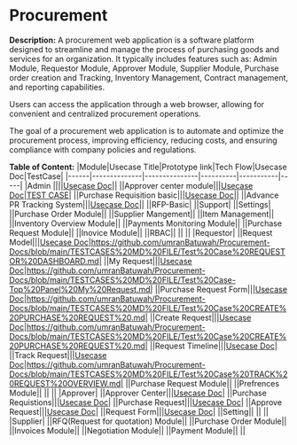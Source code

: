 # Procurement
**Description:** A procurement web application is a software platform designed to streamline and manage the process of purchasing goods and services for an organization. It typically includes features such as: Admin Module, Requestor Module, Approver Module, Supplier Module, Purchase order creation and Tracking, Inventory Management, Contract management, and reporting capabilities. 

Users can access the application through a web browser, allowing for convenient and centralized procurement operations. 

The goal of a procurement web application is to automate and optimize the procurement process, improving efficiency, reducing costs, and ensuring compliance with company policies and regulations. 

**Table of Content:** 
|Module|Usecase Title|Prototype link|Tech Flow|Usecase Doc|TestCase|
|------|--------------|---------------|----------|-----------|-----|
|Admin ||||[Usecase Doc](https://github.com/umranBatuwah/Procurement-Docs/blob/main/use%20cases/DASHBOARD-ADMIN.md)||
||Approver center module|||[Usecase Doc](https://github.com/umranBatuwah/Procurement-Docs/blob/main/use%20cases/DASHBOARD-APPROVER.md)|[TEST CASE](https://github.com/umranBatuwah/Procurement-Docs/blob/main/TESTCASES%20MD%20FILE/Test%20Case%20ADMIN%20dashboard.md)|
||Purchase Requisition basic|||[Usecase Doc](https://github.com/umranBatuwah/Procurement-Docs/blob/main/use%20cases/Purchase%20Request%20USE%20CASE.md)||
||Advance PR Tracking System|||[Usecase Doc](https://github.com/umranBatuwah/Procurement-Docs/blob/main/use%20cases/Track%20Purchase%20Request-ADMIN.md)||
||RFP-Basic|
||Support|
||Settings|
||Purchase Order Module||
||Supplier Mangement||
||Item Management||
||Inventory Overview Module||
||Payments Monitoring Module||
||Purchase Request Module||
||Inovice Module||
||RBAC||
||
||
|Requestor|
||Request Model|||[Usecase Doc](https://github.com/umranBatuwah/Procurement-Docs/blob/main/use%20cases/DASHBOARD-REQUESTOR.md)|https://github.com/umranBatuwah/Procurement-Docs/blob/main/TESTCASES%20MD%20FILE/Test%20Case%20REQUESTOR%20DASHBOARD.md|
||My Request|||[Usecase Doc](https://github.com/umranBatuwah/Procurement-Docs/blob/main/use%20cases/Requestor%20-%20My%20Request%20Use%20Case.md)|https://github.com/umranBatuwah/Procurement-Docs/blob/main/TESTCASES%20MD%20FILE/Test%20Case-Top%20Panel%20My%20Request.md|
||Purchase Request Form|||[Usecase Doc](https://github.com/umranBatuwah/Procurement-Docs/blob/main/use%20cases/Purchase%20Request%20USE%20CASE.md)|https://github.com/umranBatuwah/Procurement-Docs/blob/main/TESTCASES%20MD%20FILE/Test%20Case%20CREATE%20PURCHASE%20REQUEST%20.md|
||Create Request|||[Usecase Doc](https://github.com/umranBatuwah/Procurement-Docs/blob/main/use%20cases/CREATE-NEW%20REQUEST%20FORM.md)|https://github.com/umranBatuwah/Procurement-Docs/blob/main/TESTCASES%20MD%20FILE/Test%20Case%20CREATE%20PURCHASE%20REQUEST%20.md|
||Request Timeline|||[Usecase Doc](https://github.com/umranBatuwah/Procurement-Docs/blob/main/use%20cases/Request%20Timeline%20Overview-REQUESTOR.md)|
||Track Request|||[Usecase Doc](https://github.com/umranBatuwah/Procurement-Docs/blob/main/use%20cases/track%20system-REQUESTOR.md)|https://github.com/umranBatuwah/Procurement-Docs/blob/main/TESTCASES%20MD%20FILE/Test%20Case%20TRACK%20REQUEST%20OVERVIEW.md|
||Purchase Request Module||
||Prefrences Module||
||
||
|Approver|
||Approver Center|||[Usecase Doc](https://github.com/umranBatuwah/Procurement-Docs/blob/main/use%20cases/DASHBOARD-APPROVER.md)|
||Purchase Requistions|||[Usecase Doc](https://github.com/umranBatuwah/Procurement-Docs/blob/main/use%20cases/Purchase%20Request%20USE%20CASE.md)|
||Purchase Request|||[Usecase Doc](https://github.com/umranBatuwah/Procurement-Docs/blob/main/use%20cases/Purchase%20Request%20USE%20CASE.md)|
||Approve Request|||[Usecase Doc](https://github.com/umranBatuwah/Procurement-Docs/blob/main/use%20cases/Approve%20Purchase%20Request%20USE%20CASE.md)|
||Request Form|||[Usecase Doc](https://github.com/umranBatuwah/Procurement-Docs/blob/main/use%20cases/Purchase%20Request%20USE%20CASE.md)|
||Setting||
||
||
|Supplier|
||RFQ(Request for quotation) Module||
||Purchase Order Module||
||Invoices Module||
||Negotiation Module||
||Payment Module|| 
||
